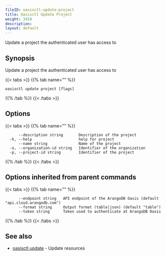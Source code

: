 ```yaml
---
fileID: oasisctl-update-project
title: Oasisctl Update Project
weight: 3410
description: 
layout: default
---
```

Update a project the authenticated user has access to

## Synopsis

Update a project the authenticated user has access to

{{< tabs >}}
{{% tab name="" %}}
```
oasisctl update project [flags]
```
{{% /tab %}}
{{< /tabs >}}

## Options

{{< tabs >}}
{{% tab name="" %}}
```
      --description string       Description of the project
  -h, --help                     help for project
      --name string              Name of the project
  -o, --organization-id string   Identifier of the organization
  -p, --project-id string        Identifier of the project
```
{{% /tab %}}
{{< /tabs >}}

## Options inherited from parent commands

{{< tabs >}}
{{% tab name="" %}}
```
      --endpoint string   API endpoint of the ArangoDB Oasis (default "api.cloud.arangodb.com")
      --format string     Output format (table|json) (default "table")
      --token string      Token used to authenticate at ArangoDB Oasis
```
{{% /tab %}}
{{< /tabs >}}

## See also

* [oasisctl update]()	 - Update resources

